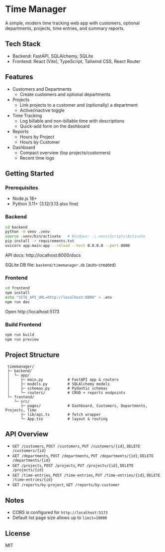 # Time Manager

A simple, modern time tracking web app with customers, optional departments, projects, time entries, and summary reports.

## Tech Stack
- Backend: FastAPI, SQLAlchemy, SQLite
- Frontend: React (Vite), TypeScript, Tailwind CSS, React Router

## Features
- Customers and Departments
  - Create customers and optional departments
- Projects
  - Link projects to a customer and (optionally) a department
  - Active/inactive toggle
- Time Tracking
  - Log billable and non-billable time with descriptions
  - Quick-add form on the dashboard
- Reports
  - Hours by Project
  - Hours by Customer
- Dashboard
  - Compact overview (top projects/customers)
  - Recent time logs

## Getting Started

### Prerequisites
- Node.js 18+
- Python 3.11+ (3.12/3.13 also fine)

### Backend
```bash
cd backend
python -m venv .venv
source .venv/bin/activate   # Windows: .\.venv\Scripts\Activate
pip install -r requirements.txt
uvicorn app.main:app --reload --host 0.0.0.0 --port 8000
```
API docs: http://localhost:8000/docs

SQLite DB file: `backend/timemanager.db` (auto-created)

### Frontend
```bash
cd frontend
npm install
echo "VITE_API_URL=http://localhost:8000" > .env
npm run dev
```
Open http://localhost:5173

### Build Frontend
```bash
npm run build
npm run preview
```

## Project Structure
```
 timemanager/
 ├─ backend/
 │  └─ app/
 │     ├─ main.py           # FastAPI app & routers
 │     ├─ models.py         # SQLAlchemy models
 │     ├─ schemas.py        # Pydantic schemas
 │     └─ routers/          # CRUD + reports endpoints
 └─ frontend/
    └─ src/
       ├─ pages/            # Dashboard, Customers, Departments, Projects, Time
       ├─ lib/api.ts        # fetch wrapper
       └─ App.tsx           # layout & routing
```

## API Overview
- `GET /customers`, `POST /customers`, `PUT /customers/{id}`, `DELETE /customers/{id}`
- `GET /departments`, `POST /departments`, `PUT /departments/{id}`, `DELETE /departments/{id}`
- `GET /projects`, `POST /projects`, `PUT /projects/{id}`, `DELETE /projects/{id}`
- `GET /time-entries`, `POST /time-entries`, `PUT /time-entries/{id}`, `DELETE /time-entries/{id}`
- `GET /reports/by-project`, `GET /reports/by-customer`

## Notes
- CORS is configured for `http://localhost:5173`
- Default list page size allows up to `limit=10000`

## License
MIT
